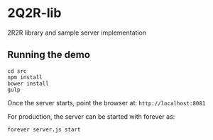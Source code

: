 # 2Q2R-lib
2R2R library and sample server implementation


## Running the demo

```
cd src
npm install
bower install
gulp
```

Once the server starts, point the browser at: `http://localhost:8081`

For production, the server can be started with forever as:
```
forever server.js start
```

